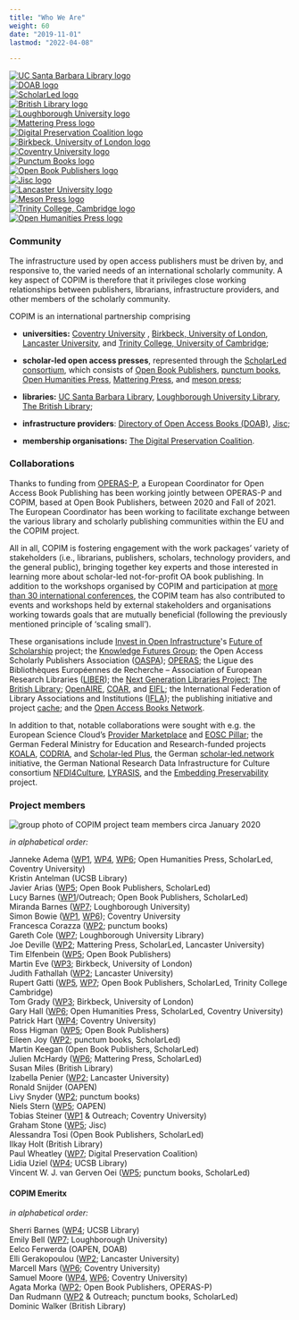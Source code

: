 ```yaml
---
title: "Who We Are"
weight: 60
date: "2019-11-01"
lastmod: "2022-04-08"

---
```


<div class="row shuffle-wrapper">
  <div class="col-lg-3 col-6 mb-2 shuffle-item">
    <div class="position-relative rounded hover-logos">
        <a href="https://www.library.ucsb.edu"><img src="/images/logos/ucsb_logo.jpeg" class="img-fluid rounded w-100 d-block" alt="UC Santa Barbara Library logo"></a>
    </div>
  </div>
  <div class="col-lg-3 col-6 mb-2 shuffle-item">
    <div class="position-relative rounded hover-logos">
        <a href="https://www.doabooks.org/"><img src="/images/logos/doab_logo.png" class="img-fluid rounded w-100 d-block" alt="DOAB logo"></a>
    </div>
  </div>
  <div class="col-lg-3 col-6 mb-2 shuffle-item">
    <div class="position-relative rounded hover-logos">
        <a href="https://scholarled.org/"><img src="/images/logos/scholarled_logo.png" class="img-fluid rounded w-100 d-block" alt="ScholarLed logo"></a>
    </div>
  </div>
  <div class="col-lg-3 col-6 mb-2 shuffle-item">
    <div class="position-relative rounded hover-logos">
        <a href="https://www.bl.uk/"><img src="/images/logos/bl_logo.webp" class="img-fluid rounded w-100 d-block" alt="British Library logo"></a>
    </div>
  </div>
  <div class="col-lg-3 col-6 mb-2 shuffle-item">
    <div class="position-relative rounded hover-logos">
        <a href="https://www.lboro.ac.uk/"><img src="/images/logos/loughborough_logo.png" class="img-fluid rounded w-100 d-block" alt="Loughborough University logo"></a>
    </div>
  </div>
  <div class="col-lg-3 col-6 mb-2 shuffle-item">
    <div class="position-relative rounded hover-logos">
        <a href="https://www.matteringpress.org/"><img src="/images/logos/mattering_logo.jpeg" class="img-fluid rounded w-100 d-block" alt="Mattering Press logo"></a>
    </div>
  </div>
  <div class="col-lg-3 col-6 mb-2 shuffle-item">
    <div class="position-relative rounded hover-logos">
        <a href="https://www.dpconline.org/"><img src="/images/logos/dpc_logo.jpeg" class="img-fluid rounded w-100 d-block" alt="Digital Preservation Coalition logo"></a>
    </div>
  </div>
  <div class="col-lg-3 col-6 mb-2 shuffle-item">
    <div class="position-relative rounded hover-logos">
        <a href="https://www.bbk.ac.uk/"><img src="/images/logos/birkbeck_logo.jpeg" class="img-fluid rounded w-100 d-block" alt="Birkbeck, University of London logo"></a>
    </div>
  </div>
  <div class="col-lg-3 col-6 mb-2 shuffle-item">
    <div class="position-relative rounded hover-logos">
        <a href="https://www.coventry.ac.uk/"><img src="/images/logos/coventry_logo.webp" class="img-fluid rounded w-100 d-block" alt="Coventry University logo"></a>
    </div>
  </div>
  <div class="col-lg-3 col-6 mb-2 shuffle-item">
    <div class="position-relative rounded hover-logos">
        <a href="https://punctumbooks.com/"><img src="/images/logos/punctum_logo.png" class="img-fluid rounded w-100 d-block" alt="Punctum Books logo"></a>
    </div>
  </div>
  <div class="col-lg-3 col-6 mb-2 shuffle-item">
    <div class="position-relative rounded hover-logos">
        <a href="https://www.openbookpublishers.com/"><img src="/images/logos/obp_logo.jpeg" class="img-fluid rounded w-100 d-block" alt="Open Book Publishers logo"></a>
    </div>
  </div>
  <div class="col-lg-3 col-6 mb-2 shuffle-item">
    <div class="position-relative rounded hover-logos">
        <a href="https://www.jisc.ac.uk/"><img src="/images/logos/jisc_logo.png" class="img-fluid rounded w-100 d-block" alt="Jisc logo"></a>
    </div>
  </div>
  <div class="col-lg-3 col-6 mb-2 shuffle-item">
    <div class="position-relative rounded hover-logos">
        <a href="https://www.lancaster.ac.uk/"><img src="/images/logos/lancaster_logo.jpeg" class="img-fluid rounded w-100 d-block" alt="Lancaster University logo"></a>
    </div>
  </div>
  <div class="col-lg-3 col-6 mb-2 shuffle-item">
    <div class="position-relative rounded hover-logos">
        <a href="https://meson.press/"><img src="/images/logos/meson_logo.png" class="img-fluid rounded w-100 d-block" alt="Meson Press logo"></a>
    </div>
  </div>
  <div class="col-lg-3 col-6 mb-2 shuffle-item">
    <div class="position-relative rounded hover-logos">
        <a href="https://www.trin.cam.ac.uk/"><img src="/images/logos/trinity_logo.webp" class="img-fluid rounded w-100 d-block" alt="Trinity College, Cambridge logo"></a>
    </div>
  </div>
  <div class="col-lg-3 col-6 mb-2 shuffle-item">
    <div class="position-relative rounded hover-logos">
        <a href="https://openhumanitiespress.org/"><img src="/images/logos/open_humanities_press_logo.png" class="img-fluid rounded w-100 d-block" alt="Open Humanities Press logo"></a>
    </div>
  </div>
</div>

### Community

The infrastructure used by open access publishers must be driven by, and responsive to, the varied needs of an international scholarly community. A key aspect of COPIM is therefore that it privileges close working relationships between publishers, librarians, infrastructure providers, and other members of the scholarly community.

COPIM is an international partnership comprising

-  **universities:** [Coventry University](https://www.coventry.ac.uk/research/research-directories/current-projects/2020/copim/) , [Birkbeck, University of London](http://www.bbk.ac.uk/news/birkbeck-to-play-leading-role-in-project-to-transform-open-access-academic-publishing), [Lancaster University](https://www.lancaster.ac.uk/news/lancaster-university-part-of-28m-project-to-increase-access-to-valuable-research), and [Trinity College, University of Cambridge](https://www.trin.cam.ac.uk/);

-  **scholar-led open access presses**, represented through the [ScholarLed consortium](https://scholarled.org/), which consists of [Open Book Publishers](https://www.openbookpublishers.com/), [punctum books](https://punctumbooks.com/), [Open Humanities Press](https://openhumanitiespress.org/), [Mattering Press](https://www.matteringpress.org/), and [meson press](https://meson.press/);

-  **libraries:** [UC Santa Barbara Library](https://www.library.ucsb.edu/news/ucsb-library-helps-lead-36-million-project-improve-open-access-publishing-infrastructure), [Loughborough University Library](https://www.lboro.ac.uk/library/), [The British Library](https://www.bl.uk/);

-  **infrastructure providers**: [Directory of Open Access Books (DOAB)](https://mailchi.mp/oapen.org/doab-copim-press-release), [Jisc](https://scholarlycommunications.jiscinvolve.org/wp/2020/05/06/open-access-monographs-supporting-bibliodiversity/);

-  **membership organisations:** [The Digital Preservation Coalition](https://www.dpconline.org/news/copim-project).

### Collaborations

Thanks to funding from [OPERAS-P](https://operas.hypotheses.org/operas-p), a European Coordinator for Open Access Book Publishing has been working jointly between OPERAS-P and COPIM, based at Open Book Publishers, between 2020 and Fall of 2021. The European Coordinator has been working to facilitate exchange between the various library and scholarly publishing communities within the EU and the COPIM project.

All in all, COPIM is fostering engagement with the work packages’ variety of stakeholders (i.e., librarians, publishers, scholars, technology providers, and the general public), bringing together key experts and those interested in learning more about scholar-led not-for-profit OA book publishing. In addition to the workshops organised by COPIM and participation at [more than 30 international conferences](https://copim.pubpub.org/pub/copim-outreach-overview/), the COPIM team has also contributed to events and workshops held by external stakeholders and organisations working towards goals that are mutually beneficial (following the previously mentioned principle of ‘scaling small’).

These organisations include [Invest in Open Infrastructure](https://investinopen.org/)'s [Future of Scholarship](https://investinopen.org/blog/reopening-plans-and-the-future-of-open-scholarship-a-call-for-participation/) project; the [Knowledge Futures Group](https://www.knowledgefutures.org/); the Open Access Scholarly Publishers Association ([OASPA](https://oaspa.org/)); [OPERAS](https://operas.hypotheses.org/); the Ligue des Bibliothèques Européennes de Recherche – Association of European Research Libraries ([LIBER](https://libereurope.eu/)); the [Next Generation Libraries Project](https://educopia.org/next-generation-library-publishing/); [The British Library](https://blogs.bl.uk/living-knowledge/2020/10/open-and-engaged-conference-2020-inequities-in-scholarly-communications.html); [OpenAIRE](https://www.openaire.eu/events/eventdetail/772/53%7C54%7C55%7C56%7C57%7C58%7C272%7C303/equity-and-inclusion-community-owned-infrastructures-for-open-science), [COAR](https://www.coar-repositories.org/event/equity-and-inclusion-community-owned-infrastructures-for-open-science/), and [EIFL](https://www.eifl.net/); the International Federation of Library Associations and Institutions ([IFLA](https://www.ifla.org/)); the publishing initiative and project [cache](https://cache.ch/blog/workshopselbermachenberlin); and the [Open Access Books Network](https://hcommons.org/groups/open-access-books-network/).

In addition to that, notable collaborations were sought with e.g. the European Science Cloud’s [Provider Marketplace](https://marketplace.eosc-portal.eu/providers/thoth/details) and [EOSC Pillar](https://www.eosc-pillar.eu/news/six-applicants-awarded-eosc-pillar-open-call-thematic-service-providers);
the German Federal Ministry for Education and Research-funded projects [KOALA](https://projects.tib.eu/koala/en/),
[CODRIA](https://open-access.network/en/vernetzen/open-access-projekte/codria), and [Scholar-led Plus](https://open-access.network/en/vernetzen/open-access-projekte/scholar-led-plus), the German [scholar-led.network](https://graphite.page/scholar-led-manifest/)
initiative, the German National Research Data Infrastructure for Culture consortium [NFDI4Culture](https://nfdi4culture.de/news-events/events/next-generation-books-mapping-workflows-and-tool-sets.html), [LYRASIS](https://www.lyrasis.org/), and the [Embedding Preservability](https://guides.nyu.edu/blog/The-Andrew-W-Mellon-Foundation-Awards-NYU-502400-For-Libraries-Project-to-Expand-Capabilities-F) project.

### Project members

![group photo of COPIM project team members circa January 2020](/images/copim-teamphoto-jan2020.jpg)

*in alphabetical order:*   

Janneke Adema ([WP1](https://www.copim.ac.uk/work-package/wp1/), [WP4](https://www.copim.ac.uk/work-package/wp4/), [WP6](https://www.copim.ac.uk/work-package/wp6/); Open Humanities Press, ScholarLed, Coventry University)  
Kristin Antelman (UCSB Library)  
Javier Arias ([WP5](https://www.copim.ac.uk/work-package/wp5/); Open Book Publishers, ScholarLed)  
Lucy Barnes ([WP1](https://www.copim.ac.uk/work-package/wp1/)/Outreach; Open Book Publishers, ScholarLed)   
Miranda Barnes ([WP7](https://www.copim.ac.uk/work-package/wp7/); Loughborough University)    
Simon Bowie ([WP1](https://www.copim.ac.uk/work-package/wp1/), [WP6](https://www.copim.ac.uk/work-package/wp6/)); Coventry University       
Francesca Corazza ([WP2](https://www.copim.ac.uk/work-package/wp2/); punctum books)    
Gareth Cole ([WP7](https://www.copim.ac.uk/work-package/wp7/); Loughborough University Library)  
Joe Deville ([WP2](https://www.copim.ac.uk/work-package/wp2/); Mattering Press, ScholarLed, Lancaster University)   
Tim Elfenbein ([WP5](https://www.copim.ac.uk/work-package/wp5/); Open Book Publishers)  
Martin Eve ([WP3](https://www.copim.ac.uk/work-package/wp3/); Birkbeck, University of London)   
Judith Fathallah ([WP2](https://www.copim.ac.uk/work-package/wp2/); Lancaster University)  
Rupert Gatti ([WP5](https://www.copim.ac.uk/work-package/wp5/), [WP7](https://www.copim.ac.uk/work-package/wp7/); Open Book Publishers, ScholarLed, Trinity College Cambridge)  
Tom Grady ([WP3](https://www.copim.ac.uk/work-package/wp3/); Birkbeck, University of London)    
Gary Hall ([WP6](https://www.copim.ac.uk/work-package/wp6/); Open Humanities Press, ScholarLed, Coventry University)  
Patrick Hart ([WP4](https://www.copim.ac.uk/work-package/wp4/); Coventry University)     
Ross Higman ([WP5](https://www.copim.ac.uk/work-package/wp5/); Open Book Publishers)  
Eileen Joy ([WP2](https://www.copim.ac.uk/work-package/wp2/); punctum books, ScholarLed)   
Martin Keegan (Open Book Publishers, ScholarLed)  
Julien McHardy ([WP6](https://www.copim.ac.uk/work-package/wp6/); Mattering Press, ScholarLed)  
Susan Miles (British Library)  
Izabella Penier ([WP2](https://www.copim.ac.uk/work-package/wp2/); Lancaster University)  
Ronald Snijder (OAPEN)  
Livy Snyder ([WP2](https://www.copim.ac.uk/work-package/wp2/); punctum books)    
Niels Stern ([WP5](https://www.copim.ac.uk/work-package/wp5/); OAPEN)  
Tobias Steiner ([WP1](https://www.copim.ac.uk/work-package/wp1/) & Outreach; Coventry University)  
Graham Stone ([WP5](https://www.copim.ac.uk/work-package/wp5/); Jisc)  
Alessandra Tosi (Open Book Publishers, ScholarLed)   
Ilkay Holt (British Library)   
Paul Wheatley ([WP7](https://www.copim.ac.uk/work-package/wp7/); Digital Preservation Coalition)     
Lidia Uziel ([WP4](https://www.copim.ac.uk/work-package/wp4/); UCSB Library)     
Vincent W. J. van Gerven Oei ([WP5](https://www.copim.ac.uk/work-package/wp5/); punctum books, ScholarLed)    

#### COPIM Emeritx

*in alphabetical order:*   

Sherri Barnes ([WP4](https://www.copim.ac.uk/work-package/wp4/); UCSB Library)  
Emily Bell ([WP7](https://www.copim.ac.uk/work-package/wp7/); Loughborough University)  
Eelco Ferwerda (OAPEN, DOAB)  
Elli Gerakopoulou ([WP2](https://www.copim.ac.uk/work-package/wp2/); Lancaster University)  
Marcell Mars ([WP6](https://www.copim.ac.uk/work-package/wp6/); Coventry University)  
Samuel Moore ([WP4](https://www.copim.ac.uk/work-package/wp4/), [WP6](https://www.copim.ac.uk/work-package/wp6/);  Coventry University)  
Agata Morka ([WP2](https://www.copim.ac.uk/work-package/wp2/); Open Book Publishers, OPERAS-P)  
Dan Rudmann ([WP2](https://www.copim.ac.uk/work-package/wp2/) & Outreach; punctum books, ScholarLed)  
Dominic Walker (British Library)   
